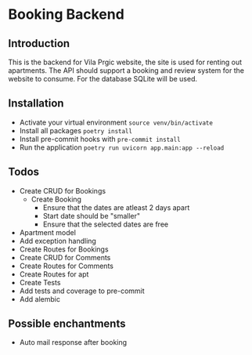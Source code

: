 # Booking Backend

## Introduction

This is the backend for Vila Prgic website, the site is used for renting out apartments.
The API should support a booking and review system for the website to consume.
For the database SQLite will be used.

## Installation

- Activate your virtual environment `source venv/bin/activate`
- Install all packages `poetry install`
- Install pre-commit hooks with `pre-commit install`
- Run the application `poetry run uvicorn app.main:app --reload`

## Todos

- Create CRUD for Bookings
    - Create Booking
        - Ensure that the dates are atleast 2 days apart
        - Start date should be "smaller"
        - Ensure that the selected dates are free
- Apartment model
- Add exception handling
- Create Routes for Bookings
- Create CRUD for Comments
- Create Routes for Comments
- Create Routes for apt
- Create Tests
- Add tests and coverage to pre-commit
- Add alembic

## Possible enchantments

- Auto mail response after booking
